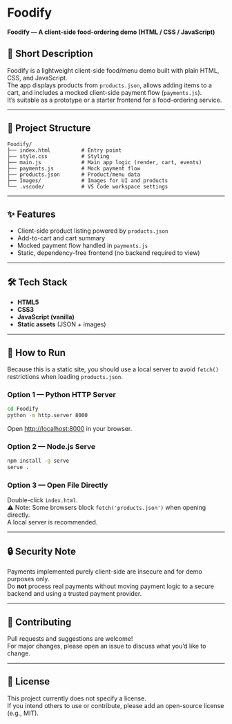 # Foodify

**Foodify — A client-side food-ordering demo (HTML / CSS / JavaScript)**

## 📖 Short Description
Foodify is a lightweight client-side food/menu demo built with plain HTML, CSS, and JavaScript.  
The app displays products from `products.json`, allows adding items to a cart, and includes a mocked
client-side payment flow (`payments.js`).  
It’s suitable as a prototype or a starter frontend for a food-ordering service.

---

## 📂 Project Structure
```
Foodify/
├── index.html          # Entry point
├── style.css           # Styling
├── main.js             # Main app logic (render, cart, events)
├── payments.js         # Mock payment flow
├── products.json       # Product/menu data
├── Images/             # Images for UI and products
└── .vscode/            # VS Code workspace settings
```

---

## ✨ Features
- Client-side product listing powered by `products.json`  
- Add-to-cart and cart summary  
- Mocked payment flow handled in `payments.js`  
- Static, dependency-free frontend (no backend required to view)  

---

## 🛠️ Tech Stack
- **HTML5**  
- **CSS3**  
- **JavaScript (vanilla)**  
- **Static assets** (JSON + images)  

---

## 🚀 How to Run

Because this is a static site, you should use a local server to avoid `fetch()` restrictions when loading `products.json`.

### Option 1 — Python HTTP Server
```bash
cd Foodify
python -m http.server 8000
```
Open [http://localhost:8000](http://localhost:8000) in your browser.

### Option 2 — Node.js Serve
```bash
npm install -g serve
serve .
```

### Option 3 — Open File Directly
Double-click `index.html`.  
⚠️ Note: Some browsers block `fetch('products.json')` when opening directly.  
A local server is recommended.

---

## 🔒 Security Note
Payments implemented purely client-side are insecure and for demo purposes only.  
Do **not** process real payments without moving payment logic to a secure backend and using a trusted payment provider.

---

## 🤝 Contributing
Pull requests and suggestions are welcome!  
For major changes, please open an issue to discuss what you’d like to change.

---

## 📜 License
This project currently does not specify a license.  
If you intend others to use or contribute, please add an open-source license (e.g., MIT).
